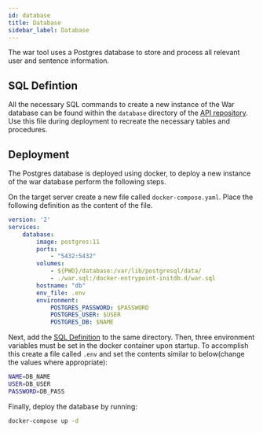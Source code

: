 ```yaml
---
id: database
title: Database
sidebar_label: Database
---
```


The war tool uses a Postgres database to store and process all relevant user and sentence information.

## SQL Defintion

All the necessary SQL commands to create a new instance of the War database can be found within the `database` directory of the [API repository](https://github.com/Capping-WAR/API/tree/master/database). Use this file during deployment to recreate the necessary tables and procedures.


## Deployment

The Postgres database is deployed using docker, to deploy a new instance of the war database perform the following steps.

On the target server create a new file called `docker-compose.yaml`. Place the following definition as the content of the file.

```yaml
version: '2'
services:
    database:
        image: postgres:11
        ports:
            - "5432:5432"
        volumes:
            - ${PWD}/database:/var/lib/postgresql/data/
            - ./war.sql:/docker-entrypoint-initdb.d/war.sql
        hostname: "db"
        env_file: .env
        environment:
            POSTGRES_PASSWORD: $PASSWORD
            POSTGRES_USER: $USER
            POSTGRES_DB: $NAME
```

Next, add the [SQL Definition](https://github.com/Capping-WAR/API/tree/master/database/war.sql) to the same directory. Then, three environment variables must be set in the docker container upon startup. To accomplish this create a file called `.env` and set the contents similar to below(change the values where appropriate):

```bash
NAME=DB_NAME
USER=DB_USER
PASSWORD=DB_PASS
```

Finally, deploy the database by running:

```bash
docker-compose up -d
```

